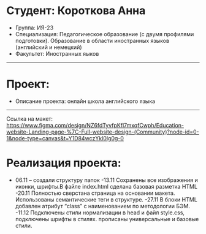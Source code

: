 # Студент: Короткова Анна
- Группа: ИЯ-23
- Специализация: Педагогическое образование (с двумя профилями подготовки). Образование в области иностранных языков (английский и немецкий)
- Факультет: Иностранных яыков
---
# Проект: 
- Описание проекта: онлайн школа английского языка
---
Ссылка на макет: https://www.figma.com/design/NZ6fdTyvfpKfl7mxqfCwph/Education-website-Landing-page-%7C-Full-website-design-(Community)?node-id=0-1&node-type=canvas&t=Y1D84wczYkI0lg0g-0
# Реализация проекта:
- 06.11 – создали структуру папок 
-13.11 Сохранены все изображения и иконки, шрифты.В файле index.html сделана базовая разметка HTML 
-20.11 Полностью сверстана страница на основании макета. Использованы семантические теги в структуре.
-27.11 В блоки HTML добавлен атрибут “class” с наименованием по методологии БЭМ.
-11.12 Подключены стили нормализации в head и файл style.css, подключены шрифты в стилях. прописаны универсальные и базовые стили.